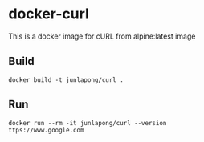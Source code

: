 docker-curl
===========

This is a docker image for cURL from alpine:latest image

## Build
```
docker build -t junlapong/curl .
```

## Run
```
docker run --rm -it junlapong/curl --version
ttps://www.google.com
```
